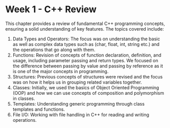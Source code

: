 # Week 1 - C++ Review 
This chapter provides a review of fundamental C++ programming concepts, ensuring a solid understanding of key features. The topics covered include:

1. Data Types and Operators: The focus was on understanding the basic as well as complex data types such as (char, float, int, string etc.) and the operations that go along with them.
2. Functions: Revision of concepts of function declaration, definition, and usage, including parameter passing and return types. We focused on the difference between passing by value and passing by reference
   as it is one of the major concepts in programming.
3. Structures: Previous concepts of structures were revised and the focus was on how it helps us in grouping related variables together.
4. Classes: Initially, we used the basics of Object Oriented Programming (OOP) and how we can use concepts of composition and polymorphism in classes.
5. Templates: Understanding generic programming through class templates and functions.
6. File I/O: Working with file handling in C++ for reading and writing operations.
